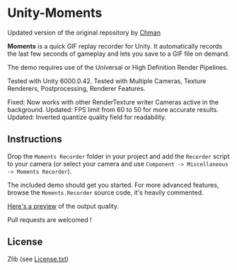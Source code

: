 # Unity-Moments

Updated version of the original repository by [Chman](https://github.com/Chman/Moments)

**Moments** is a quick GIF replay recorder for Unity. It automatically records the last few seconds of gameplay and lets you save to a GIF file on demand.

The demo requires use of the Universal or High Definition Render Pipelines.

Tested with Unity 6000.0.42.
Tested with Multiple Cameras, Texture Renderers, Postprocessing, Renderer Features.

Fixed: Now works with other RenderTexture writer Cameras active in the background.
Updated: FPS limit from 60 to 50 for more accurate results.
Updated: Inverted quantize quality field for readability.

## Instructions

Drop the `Moments Recorder` folder in your project and add the `Recorder` script to your camera (or select your camera and use `Component -> Miscellaneous -> Moments Recorder`).

The included demo should get you started. For more advanced features, browse the `Moments.Recorder` source code, it's heavily commented.

[Here's a preview](http://i.imgur.com/K4R8UZ0.gifv) of the output quality.

Pull requests are welcomed !

## License

Zlib (see [License.txt](LICENSE.txt))
